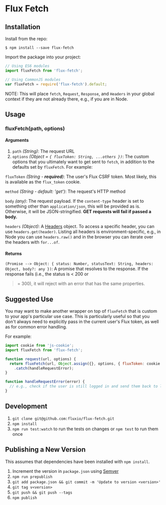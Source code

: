 # Flux Fetch

## Installation

Install from the repo:

```
$ npm install --save flux-fetch
```

Import the package into your project:

```js
// Using ES6 modules
import fluxFetch from 'flux-fetch';

// Using CommonJS modules
var fluxFetch = require('flux-fetch').default;
```

NOTE: This will place `fetch`, `Request`, `Response`, and `Headers` in your global context
if they are not already there, e.g., if you are in Node.

## Usage

### fluxFetch(path, options)

#### Arguments

1. `path` *(String)*: The request URL
1. `options` *(Object = `{ fluxToken: String, ...others })`*: The custom options that you
ultimately want to get sent to `fetch`, in addition to the defaults set by `fluxFetch`.
For example:

  `fluxToken` *(String - **required**)*: The user's Flux CSRF token. Most likely, this is available
  as the `flux_token` cookie.

  `method` *(String - default: 'get')*: The request's HTTP method

  `body` *(any)*: The request payload. If the `content-type` header is set to something other than
  `application/json`, this will be provided as is. Otherwise, it will be JSON-stringified.
  **GET requests will fail if passed a body.**

  `headers` *(Object)*: A [Headers](https://developer.mozilla.org/en-US/docs/Web/API/Headers)
  object. To access a specific header, you can use `headers.get(header)`. Listing all headers is
  environment-specific, e.g., in Node you can use `headers.raw()` and in the browser you can
  iterate over the headers with `for...of`.

#### Returns

`(Promise --> Object: { status: Number, statusText: String, headers: Object, body?: any })`:
A promise that resolves to the response. If the response fails (i.e., the status is < 200 or
>= 300), it will reject with an error that has the same properties.

## Suggested Use

You may want to make another wrapper on top of `fluxFetch` that is custom to your app's particular
use case. This is particularly useful so that you don't always need to explicitly pass in the
current user's Flux token, as well as for common error handling.

For example:

```js
import cookie from 'js-cookie';
import fluxFetch from 'flux-fetch';

function request(url, options) {
  return fluxFetch(url, Object.assign({}, options, { fluxToken: cookie.get('flux_token') })
    .catch(handleRequestError);
}

function handleRequestError(error) {
  // e.g., check if the user is still logged in and send them back to lgoin if they're not
}
```

## Development

1. `git clone git@github.com:fluxio/flux-fetch.git`
1. `npm install`
1. `npm run test:watch` to run the tests on changes or `npm test` to run them once

## Publishing a New Version

This assumes that dependencies have been installed with `npm install`.

1. Increment the version in `package.json` using [Semver](http://semver.org/)
1. `npm run prepublish`
1. `git add package.json && git commit -m 'Update to version <version>'`
1. `git tag v<version>`
1. `git push && git push --tags`
1. `npm publish`

